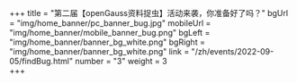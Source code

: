 +++
title = "第二届【openGauss资料捉虫】活动来袭，你准备好了吗？" 
bgUrl = "img/home_banner/pc_banner_bug.jpg"
mobileUrl = "img/home_banner/mobile_banner_bug.png"
bgLeft = "img/home_banner/banner_bg_white.png"
bgRight = "img/home_banner/banner_bg_white.png"
link = "/zh/events/2022-09-05/findBug.html"
number = "3"
weight =  3   
+++
